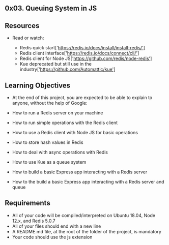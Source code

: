 ## 0x03. Queuing System in JS

## Resources
- Read or watch:

    - Redis quick start['https://redis.io/docs/install/install-redis/']
    - Redis client interface['https://redis.io/docs/connect/cli/']
    - Redis client for Node JS['https://github.com/redis/node-redis']
    - Kue deprecated but still use in the industry['https://github.com/Automattic/kue']


## Learning Objectives
- At the end of this project, you are expected to be able to explain to anyone, without the help of Google:

- How to run a Redis server on your machine
- How to run simple operations with the Redis client
- How to use a Redis client with Node JS for basic operations
- How to store hash values in Redis
- How to deal with async operations with Redis
- How to use Kue as a queue system
- How to build a basic Express app interacting with a Redis server
- How to the build a basic Express app interacting with a Redis server and queue


## Requirements
- All of your code will be compiled/interpreted on Ubuntu 18.04, Node 12.x, and Redis 5.0.7
- All of your files should end with a new line
- A README.md file, at the root of the folder of the project, is mandatory
- Your code should use the js extension
